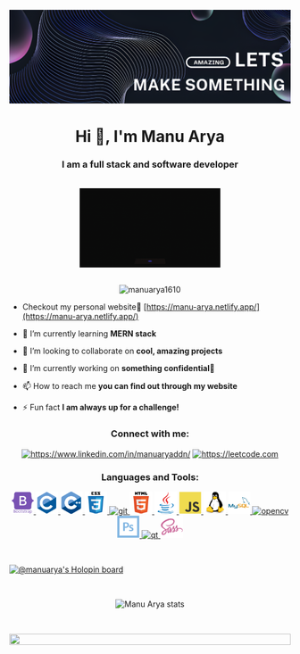 ![alt text](https://github.com/manuarya1610/manuarya1610/blob/main/img/banner.png?raw=true)

<h1 align="center">Hi 👋, I'm Manu Arya</h1>

<h3 align="center">I am a  full stack and software developer</h3>
<br>

<div align="center">
    <img align="center" src="giphy.gif" width="50%"">
</div>

<br>

<p align="center"> <img src="https://komarev.com/ghpvc/?username=manuarya1610&label=Profile%20views&color=0e75b6&style=flat" alt="manuarya1610" /> </p>

- Checkout my personal website🤯 [https://manu-arya.netlify.app/](https://manu-arya.netlify.app/)

- 🌱 I’m currently learning **MERN stack**

- 👯 I’m looking to collaborate on **cool, amazing projects**

- 🔭 I’m currently working on **something confidential🤫**

- 📫 How to reach me **you can find out through my website**

- ⚡ Fun fact **I am always up for a challenge!**

<h3 align="center">Connect with me:</h3>

<p align="center">
<a href="https://linkedin.com/in/https://www.linkedin.com/in/manuaryaddn/" target="blank"><img align="center" src="https://raw.githubusercontent.com/rahuldkjain/github-profile-readme-generator/master/src/images/icons/Social/linked-in-alt.svg" alt="https://www.linkedin.com/in/manuaryaddn/" height="30" width="40" /></a>
<a href="https://www.leetcode.com/https://leetcode.com" target="blank"><img align="center" src="https://raw.githubusercontent.com/rahuldkjain/github-profile-readme-generator/master/src/images/icons/Social/leet-code.svg" alt="https://leetcode.com" height="30" width="40" /></a>
</p>

<h3 align="center">Languages and Tools:</h3>

<p align="center"> <a href="https://getbootstrap.com" target="_blank" rel="noreferrer"> <img src="https://raw.githubusercontent.com/devicons/devicon/master/icons/bootstrap/bootstrap-plain-wordmark.svg" alt="bootstrap" width="40" height="40"/> </a> <a href="https://www.cprogramming.com/" target="_blank" rel="noreferrer"> <img src="https://raw.githubusercontent.com/devicons/devicon/master/icons/c/c-original.svg" alt="c" width="40" height="40"/> </a> <a href="https://www.w3schools.com/cpp/" target="_blank" rel="noreferrer"> <img src="https://raw.githubusercontent.com/devicons/devicon/master/icons/cplusplus/cplusplus-original.svg" alt="cplusplus" width="40" height="40"/> </a> <a href="https://www.w3schools.com/css/" target="_blank" rel="noreferrer"> <img src="https://raw.githubusercontent.com/devicons/devicon/master/icons/css3/css3-original-wordmark.svg" alt="css3" width="40" height="40"/> </a> <a href="https://git-scm.com/" target="_blank" rel="noreferrer"> <img src="https://www.vectorlogo.zone/logos/git-scm/git-scm-icon.svg" alt="git" width="40" height="40"/> </a> <a href="https://www.w3.org/html/" target="_blank" rel="noreferrer"> <img src="https://raw.githubusercontent.com/devicons/devicon/master/icons/html5/html5-original-wordmark.svg" alt="html5" width="40" height="40"/> </a> <a href="https://www.java.com" target="_blank" rel="noreferrer"> <img src="https://raw.githubusercontent.com/devicons/devicon/master/icons/java/java-original.svg" alt="java" width="40" height="40"/> </a> <a href="https://developer.mozilla.org/en-US/docs/Web/JavaScript" target="_blank" rel="noreferrer"> <img src="https://raw.githubusercontent.com/devicons/devicon/master/icons/javascript/javascript-original.svg" alt="javascript" width="40" height="40"/> </a> <a href="https://www.linux.org/" target="_blank" rel="noreferrer"> <img src="https://raw.githubusercontent.com/devicons/devicon/master/icons/linux/linux-original.svg" alt="linux" width="40" height="40"/> </a> <a href="https://www.mysql.com/" target="_blank" rel="noreferrer"> <img src="https://raw.githubusercontent.com/devicons/devicon/master/icons/mysql/mysql-original-wordmark.svg" alt="mysql" width="40" height="40"/> </a> <a href="https://opencv.org/" target="_blank" rel="noreferrer"> <img src="https://www.vectorlogo.zone/logos/opencv/opencv-icon.svg" alt="opencv" width="40" height="40"/> </a> <a href="https://www.photoshop.com/en" target="_blank" rel="noreferrer"> <img src="https://raw.githubusercontent.com/devicons/devicon/master/icons/photoshop/photoshop-line.svg" alt="photoshop" width="40" height="40"/> </a> <a href="https://www.qt.io/" target="_blank" rel="noreferrer"> <img src="https://upload.wikimedia.org/wikipedia/commons/0/0b/Qt_logo_2016.svg" alt="qt" width="40" height="40"/> </a> <a href="https://sass-lang.com" target="_blank" rel="noreferrer"> <img src="https://raw.githubusercontent.com/devicons/devicon/master/icons/sass/sass-original.svg" alt="sass" width="40" height="40"/> </a> </p>

<br>

[![@manuarya's Holopin board](https://holopin.me/manuarya)](https://holopin.io/@manuarya)

<br>

<div align=center>

![Manu Arya stats](https://github-readme-stats.vercel.app/api?username=manuarya1610&show_icons=true&theme=github_dark)

<br>

<p align="center" width="100%" height="">
  <img src="https://capsule-render.vercel.app/api?type=waving&color=gradient&height=60&section=footer" width="100%" height="40%" />
</p>
